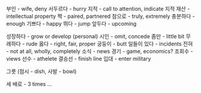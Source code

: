 부인 - wife, deny
서두르다 - hurry
지적 - call to attention, indicate
지적 재산 - intellectual property
짝 - paired, partnered
참으로 - truly, extremely
충분하다 - enough
기쁘다 - happy
뛰다 - jump
앞두다 - upcoming

성장하다 - grow or develop (personal)
시인 - omit, concede
좀만 - little bit
무례하다 - rude
옳다 - right, fair, proper
궁둥이 - butt
일들이 있다 - incidents
전혀 - not at all, wholly, completely
소식 - news
경기 - game, economics?
조회수 - views
선수 - athelete
결승선 - finish line
입대 - enter military

그릇 (점시 - dish, 사발 - bowl)

세 배로 - 3 times ...


